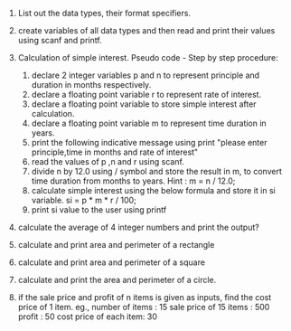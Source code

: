 1) List out the data types, their format specifiers.
2) create variables of all data types and then read and print their values using scanf and printf.
3) Calculation of simple interest.
Pseudo code - Step by step procedure:
     1.	declare 2 integer variables p and n to represent principle and duration in months respectively.
     2.	declare a floating point variable r to represent rate of interest.
     3.	declare a floating point variable to store simple interest after calculation.
     4.	declare a floating point variable m to represent time duration in years.
     5.	print the following indicative message using print "please enter principle,time in months and rate of interest"
     6.	read the values of p ,n and r using scanf.
     7.	divide n by 12.0 using / symbol and store the result in m, to convert time duration from months to years. Hint : m = n / 12.0;
     8.	calculate simple interest using the below formula and store it in si variable. si = p * m * r / 100;
     9.	print si value to the user using printf
4) calculate the average of 4 integer numbers and print the output?

5) calculate and print area and perimeter of a rectangle
6) calculate and print area and perimeter of a square
7) calculate and print the area and perimeter of a circle.
8) if the sale price and profit of n items is given as inputs,  find the cost price of 1 item.
eg., number of items : 15
        sale price of 15 items : 500
        profit : 50
        cost price of each item: 30

